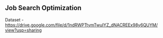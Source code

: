 ## Job Search Optimization

Dataset - https://drive.google.com/file/d/1ndRWPTtymTwuIYZ_dNACREEx98y6QUYM/view?usp=sharing
